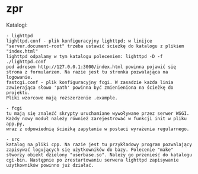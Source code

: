 zpr
===

Katalogi:

	- lighttpd 
	lighttpd.conf - plik konfiguracyjny lighttpd; w linijce "server.document-root" trzeba ustawić ścieżkę do katalogu z plikiem "index.html"
	lighttpd odpalamy w tym katalogu poleceniem: lighttpd -D -f ./lighttpd.conf
	pod adresem http://127.0.0.1:3000/index.html powinna pojawić się strona z formularzem. Na razie jest tu stronka pozwalająca na logowanie.
	fastcgi.conf - plik konfiguracyjny fcgi. W zasadzie każda linia zawierająca słowo 'path' powinna być zmienieniona na ścieżkę do projektu. 
	Pliki wzorcowe mają rozszerzenie .example.

	- fcgi
	tu mają się znaleźć skrypty uruchamiane wywoływane przez serwer WSGI. Każdy nowy moduł należy również zarejestrować w funkcji init w pliku app.py,
	wraz z odpowiednią ścieżką zapytania w postaci wyrażenia regularnego.

	- src
	katalog na pliki cpp. Na razie jest tu przykładowy program pozwalający zapisywać logujących się użytkowników do bazy. Polecenie "make" stworzy obiekt dzielony "userbase.so". Należy go przenieść do katalogu cgi-bin. Następnie po zrestartowaniu serwera lighttpd zapisywanie użytkowników powinno już działać.
